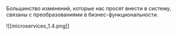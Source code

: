 Большинство изменений, которые нас просят внести в систему, связаны с преобразованиями в бизнес-функциональности.

![[microservices_1.4.png]]
